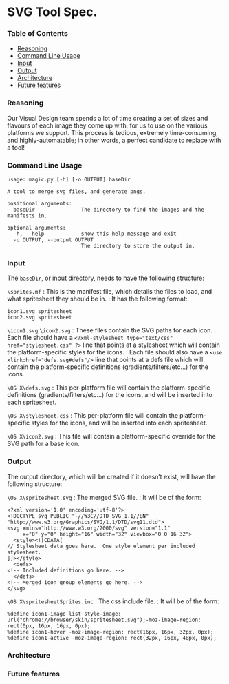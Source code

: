 SVG Tool Spec.
==============

### Table of Contents
* [Reasoning](#reasoning)
* [Command Line Usage](#commandlineusage)
* [Input](#input)
* [Output](#output)
* [Architecture](#architecture)
* [Future features](#futurefeatures)


### Reasoning

Our Visual Design team spends a lot of time creating a set of sizes and
flavours of each image they come up with, for us to use on the various
platforms we support.  This process is tedious, extremely time-consuming,
and highly-automatable; in other words, a perfect candidate to replace
with a tool!


### Command Line Usage

```
usage: magic.py [-h] [-o OUTPUT] baseDir

A tool to merge svg files, and generate pngs.

positional arguments:
  baseDir               The directory to find the images and the manifests in.

optional arguments:
  -h, --help            show this help message and exit
  -o OUTPUT, --output OUTPUT
                        The directory to store the output in.
```


### Input

The `baseDir`, or input directory, needs to have the following structure:

`\sprites.mf`
: This is the manifest file, which details the files to load, and what
spritesheet they should be in.
: It has the following format:
```
icon1.svg spritesheet
icon2.svg spritesheet
```

`\icon1.svg`
`\icon2.svg`
: These files contain the SVG paths for each icon.
: Each file should have a
`<?xml-stylesheet type="text/css" href="stylesheet.css" ?>` line that
points at a stylesheet which will contain the platform-specific styles
for the icons.
: Each file should also have a `<use xlink:href="defs.svg#defs"/>` line
that points at a defs file which will contain the platform-specific
definitions (gradients/filters/etc…) for the icons.


`\OS X\defs.svg`
: This per-platform file will contain the platform-specific definitions
(gradients/filters/etc…) for the icons, and will be inserted into each
spritesheet.

`\OS X\stylesheet.css`
: This per-platform file will contain the platform-specific styles
for the icons, and will be inserted into each
spritesheet.

`\OS X\icon2.svg`
: This file will contain a platform-specific override for the SVG path
for a base icon.


### Output

The output directory, which will be created if it doesn’t exist, will have the following structure:

`\OS X\spritesheet.svg`
: The merged SVG file.
: It will be of the form:
```
<?xml version='1.0' encoding='utf-8'?>
<!DOCTYPE svg PUBLIC "-//W3C//DTD SVG 1.1//EN" "http://www.w3.org/Graphics/SVG/1.1/DTD/svg11.dtd">
<svg xmlns="http://www.w3.org/2000/svg" version="1.1"
     x="0" y="0" height="16" width="32" viewbox="0 0 16 32">
  <style><![CDATA[
// Stylesheet data goes here.  One style element per included stylesheet.
]]></style>
  <defs>
<!-- Included definitions go here. -->
  </defs>
<!-- Merged icon group elements go here. -->
</svg>
```

`\OS X\spritesheetSprites.inc`
: The css include file.
: It will be of the form:
```
%define icon1-image list-style-image: url("chrome://browser/skin/spritesheet.svg");-moz-image-region: rect(0px, 16px, 16px, 0px);
%define icon1-hover -moz-image-region: rect(16px, 16px, 32px, 0px);
%define icon1-active -moz-image-region: rect(32px, 16px, 48px, 0px);
```


### Architecture
### Future features
